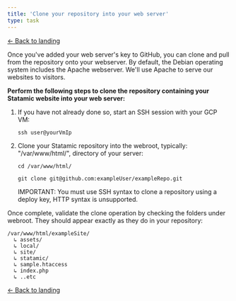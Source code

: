 ```yaml
---
title: 'Clone your repository into your web server'
type: task
---
```


[← Back to landing](/writing-samples/create-a-statamic-web-server-on-google-cloud-platform)

Once you've added your web server's key to GitHub, you can clone and pull from the repository onto your webserver. By default, the Debian operating system includes the Apache webserver. We'll use Apache to serve our websites to visitors.

**Perform the following steps to clone the repository containing your Statamic website into your web server:**

1. If you have not already done so, start an SSH session with your GCP VM:

    ```
    ssh user@yourVmIp
    ```

2. Clone your Statamic repository into the webroot, typically: "/var/www/html/", directory of your server:

    ```
    cd /var/www/html/

    git clone git@github.com:exampleUser/exampleRepo.git
    ```

    <div class="note">
    IMPORTANT: You must use SSH syntax to clone a repository using a deploy key, HTTP syntax is unsupported.
    </div>

Once complete, validate the clone operation by checking the folders under webroot. They should appear exactly as they do in your repository:

```
/var/www/html/exampleSite/
  ↳ assets/
  ↳ local/
  ↳ site/
  ↳ statamic/
  ↳ sample.htaccess
  ↳ index.php
  ↳ ..etc
```

[← Back to landing](/writing-samples/create-a-statamic-web-server-on-google-cloud-platform)
